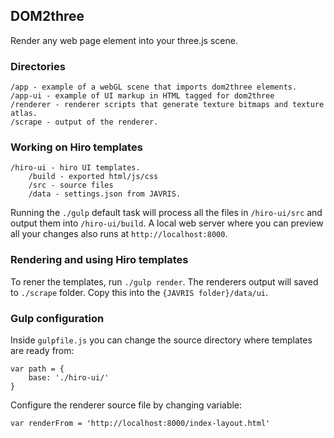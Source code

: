 ## DOM2three

Render any web page element into your three.js scene.

### Directories

    /app - example of a webGL scene that imports dom2three elements.
    /app-ui - example of UI markup in HTML tagged for dom2three
    /renderer - renderer scripts that generate texture bitmaps and texture atlas.
    /scrape - output of the renderer.

### Working on Hiro templates

    /hiro-ui - hiro UI templates.
        /build - exported html/js/css
        /src - source files
        /data - settings.json from JAVRIS.

Running the  `./gulp` default task will process all the files in `/hiro-ui/src` and output them into `/hiro-ui/build`.   A local web server where you can preview all your changes also runs at `http://localhost:8000`.


### Rendering and using Hiro templates
To rener the templates, run `./gulp render`.  The renderers output will saved to `./scrape` folder.  Copy this into the `{JAVRIS folder}/data/ui`.

### Gulp configuration
Inside `gulpfile.js` you can change the source directory where templates are ready from:

    var path = {
        base: './hiro-ui/'
    }

Configure the renderer source file by changing variable:
    
    var renderFrom = 'http://localhost:8000/index-layout.html'
